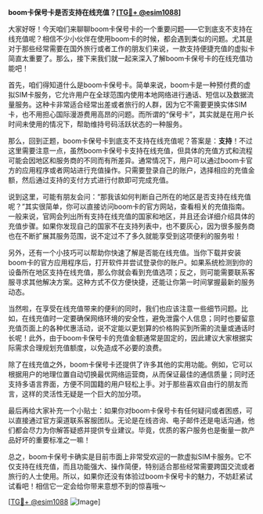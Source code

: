 **boom卡保号卡是否支持在线充值？[[TG💪+ @esim1088](https://t.me/s/esim1088)]**

大家好呀！今天咱们来聊聊boom卡保号卡的一个重要问题——它到底支不支持在线充值呢？相信不少小伙伴在使用boom卡的时候，都会遇到类似的问题。尤其是对于那些经常需要在国外旅行或者工作的朋友们来说，一款支持便捷充值的虚拟卡简直太重要了。那么，接下来我们就一起来深入了解boom卡保号卡的在线充值功能吧！

首先，咱们得知道什么是boom卡保号卡。简单来说，boom卡是一种预付费的虚拟SIM卡服务，它允许用户在全球范围内使用本地网络进行通话、短信以及数据流量服务。这种卡非常适合经常出差或者旅行的人群，因为它不需要更换实体SIM卡，也不用担心国际漫游费用高昂的问题。而所谓的“保号卡”，其实就是在用户长时间未使用的情况下，帮助维持号码活跃状态的一种服务。

那么，回到正题，boom卡保号卡到底支不支持在线充值呢？答案是：**支持**！不过这里需要注意一点，虽然boom卡保号卡支持在线充值，但具体的充值方式和流程可能会因地区和服务商的不同而有所差异。通常情况下，用户可以通过boom卡官方的应用程序或者网站进行充值操作。只需要登录自己的账户，选择相应的充值金额，然后通过支持的支付方式进行付款即可完成充值。

说到这里，可能有朋友会问：“那我该如何判断自己所在的地区是否支持在线充值呢？”其实很简单，你可以直接访问boom卡的官方网站，查看相关的充值指南。一般来说，官网会列出所有支持在线充值的国家和地区，并且还会详细介绍具体的充值步骤。如果你发现自己的国家不在支持列表中，也不要灰心，因为很多服务商也在不断扩展其服务范围，说不定过不了多久就能享受到这项便利的服务啦！

另外，还有一个小技巧可以帮助你快速了解是否能在线充值。当你下载并安装boom卡的官方应用程序后，打开软件并尝试登录你的账户。如果系统检测到你的设备所在地区支持在线充值，那么你就会看到充值选项；反之，则可能需要联系客服寻求其他解决方案。这种方式不仅方便快捷，还能让你第一时间掌握最新的服务动态。

当然啦，在享受在线充值带来的便利的同时，我们也应该注意一些细节问题。比如，在线充值时一定要确保网络环境的安全性，避免泄露个人信息；同时也要留意充值页面上的各种优惠活动，说不定能以更划算的价格购买到所需的流量或通话时长呢！此外，由于boom卡保号卡的充值金额通常是固定的，因此建议大家根据实际需求合理规划充值额度，以免造成不必要的浪费。

除了在线充值之外，boom卡保号卡还提供了许多其他的实用功能。例如，它可以根据用户的地理位置自动切换最优网络运营商，从而保证最佳的通信质量；同时还支持多语言界面，方便不同国籍的用户轻松上手。对于那些喜欢自由行的朋友而言，这样的灵活性无疑是一个巨大的加分项。

最后再给大家补充一个小贴士：如果你对boom卡保号卡有任何疑问或者困惑，可以直接通过官方渠道联系客服团队。无论是在线咨询、电子邮件还是电话沟通，他们都会尽力为你解答疑惑并提供专业建议。毕竟，优质的客户服务也是衡量一款产品好坏的重要标准之一嘛！

总之，boom卡保号卡确实是目前市面上非常受欢迎的一款虚拟SIM卡服务。它不仅支持在线充值，而且功能强大、操作简便，特别适合那些经常需要跨国交流或者旅行的人士使用。所以，如果你还没有体验过boom卡保号卡的魅力，不妨赶紧试试看吧！相信它一定会给你带来意想不到的惊喜哦～

[[TG💪+ @esim1088](https://t.me/s/esim1088) ![Image](https://i.postimg.cc/4NQfJmqS/Snipaste-2025-05-13-00-14-12.png)]